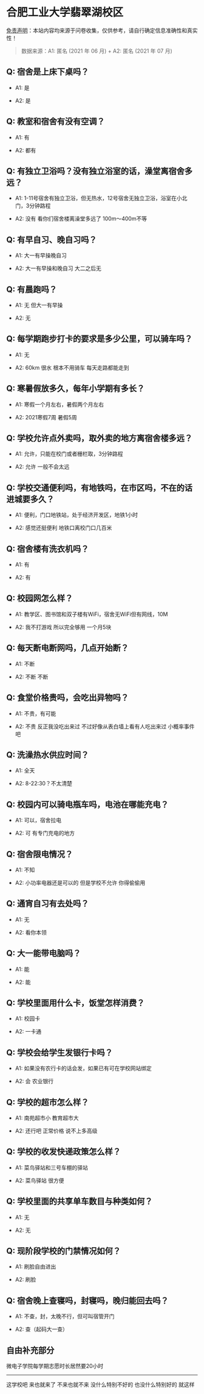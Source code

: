 # 合肥工业大学翡翠湖校区

[免责声明](https://colleges.chat/#_3)：本站内容均来源于问卷收集，仅供参考，请自行确定信息准确性和真实性！

> 数据来源：A1: 匿名 (2021 年 06 月) + A2: 匿名 (2021 年 07 月)

## Q: 宿舍是上床下桌吗？

- A1: 是

- A2: 是

## Q: 教室和宿舍有没有空调？

- A1: 有

- A2: 都有

## Q: 有独立卫浴吗？没有独立浴室的话，澡堂离宿舍多远？

- A1: 1-11号宿舍有独立卫浴，但无热水，12号宿舍无独立卫浴，浴室在小北门，3分钟路程

- A2: 没有 看你们宿舍楼离澡堂多远了 100m～400m不等

## Q: 有早自习、晚自习吗？

- A1: 大一有早操晚自习

- A2: 大一有早操和晚自习 大二之后无

## Q: 有晨跑吗？

- A1: 无 但大一有早操

- A2: 无

## Q: 每学期跑步打卡的要求是多少公里，可以骑车吗？

- A1: 无

- A2: 60km 很水 根本不用骑车 每天走路都能走到

## Q: 寒暑假放多久，每年小学期有多长？

- A1: 寒假一个月左右，暑假两个月左右

- A2: 2021寒假7周 暑假5周

## Q: 学校允许点外卖吗，取外卖的地方离宿舍楼多远？

- A1: 允许，只能在校门或者栅栏取，3分钟路程

- A2: 允许 一般不会太远

## Q: 学校交通便利吗，有地铁吗，在市区吗，不在的话进城要多久？

- A1: 便利，门口地铁站，处于经济开发区，地铁1小时

- A2: 感觉还挺便利 地铁口离校门口几百米

## Q: 宿舍楼有洗衣机吗？

- A1: 有

- A2: 有

## Q: 校园网怎么样？

- A1: 教学区、图书馆和双子楼有WiFi，宿舍无WiFi但有网线，10M

- A2: 我不打游戏 所以完全够用 一个月5块

## Q: 每天断电断网吗，几点开始断？

- A1: 不断

- A2: 不断 不断

## Q: 食堂价格贵吗，会吃出异物吗？

- A1: 不贵，有可能

- A2: 不贵 反正我没吃出来过 不过好像从表白墙上看有人吃出来过 小概率事件吧

## Q: 洗澡热水供应时间？

- A1: 全天

- A2: 8-22:30？不太清楚

## Q: 校园内可以骑电瓶车吗，电池在哪能充电？

- A1: 可以，宿舍拉电

- A2: 可 有专门充电的地方

## Q: 宿舍限电情况？

- A1: 不知

- A2: 小功率电器还是可以的 但是学校不允许 你得偷偷用

## Q: 通宵自习有去处吗？

- A1: 无

- A2: 看你本领

## Q: 大一能带电脑吗？

- A1: 能

- A2: 能

## Q: 学校里面用什么卡，饭堂怎样消费？

- A1: 校园卡

- A2: 一卡通

## Q: 学校会给学生发银行卡吗？

- A1: 如果没有农行卡的话会发，如果已有可在学校网站绑定

- A2: 会 农业银行

## Q: 学校的超市怎么样？

- A1: 南苑超市小 教育超市大

- A2: 还行吧 正常价格 说不上多高级

## Q: 学校的收发快递政策怎么样？

- A1: 菜鸟驿站和三号车棚的驿站

- A2: 菜鸟驿站 很方便

## Q: 学校里面的共享单车数目与种类如何？

- A1: 无

- A2: 无

## Q: 现阶段学校的门禁情况如何？

- A1: 刷脸自由进出

- A2: 刷脸

## Q: 宿舍晚上查寝吗，封寝吗，晚归能回去吗？

- A1: 不查，封，太晚不行，但可叫宿管开门

- A2: 查（起码大一查）

## 自由补充部分

微电子学院每学期志愿时长居然要20小时

***

这学校吧 来也就来了 不来也就不来 没什么特别不好的 也没什么特别好的 就这样